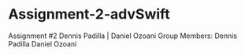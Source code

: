 # Assignment-2-advSwift
Assignment #2 Dennis Padilla | Daniel Ozoani
Group Members:
Dennis Padilla
Daniel Ozoani
